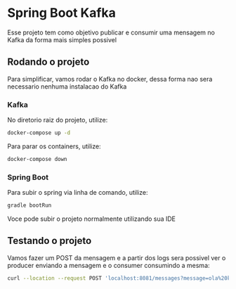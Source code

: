 # Spring Boot Kafka
Esse projeto tem como objetivo publicar e consumir uma mensagem no Kafka da forma mais simples possivel
## Rodando o projeto

Para simplificar, vamos rodar o Kafka no docker, dessa forma nao sera necessario nenhuma instalacao do Kafka
### Kafka
No diretorio raiz do projeto, utilize:
```bash
docker-compose up -d
```
Para parar os containers, utilize:
```bash
docker-compose down
```

### Spring Boot
Para subir o spring via linha de comando, utilize:
```bash
gradle bootRun
```
Voce pode subir o projeto normalmente utilizando sua IDE

## Testando o projeto
Vamos fazer um POST da mensagem e a partir dos logs sera possivel ver o producer enviando a mensagem e o consumer consumindo a mesma:
```bash
curl --location --request POST 'localhost:8081/messages?message=ola%20kafka'
```
